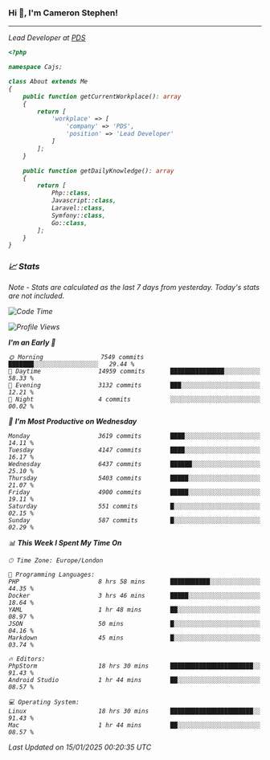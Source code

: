 ### Hi 👋, I'm Cameron Stephen!
<hr>
<p><em>Lead Developer at <a href="https://prindatasolutions.co.uk">PDS</a></p>


```php
<?php

namespace Cajs;

class About extends Me
{
    public function getCurrentWorkplace(): array
    {
        return [
            'workplace' => [
                'company' => 'PDS',
                'position' => 'Lead Developer'
            ]
        ];
    }

    public function getDailyKnowledge(): array
    {
        return [
            Php::class,
            Javascript::class,
            Laravel::class,
            Symfony::class,
            Go::class,
        ];
    }
}
```

### 📈 Stats
<p><em>Note - Stats are calculated as the last 7 days from yesterday. Today's stats are not included.</em></p>


<!--START_SECTION:waka-->
![Code Time](http://img.shields.io/badge/Code%20Time-4%2C186%20hrs%2058%20mins-blue)

![Profile Views](http://img.shields.io/badge/Profile%20Views-0-blue)

**I'm an Early 🐤** 

```text
🌞 Morning                7549 commits        ███████░░░░░░░░░░░░░░░░░░   29.44 % 
🌆 Daytime                14959 commits       ███████████████░░░░░░░░░░   58.33 % 
🌃 Evening                3132 commits        ███░░░░░░░░░░░░░░░░░░░░░░   12.21 % 
🌙 Night                  4 commits           ░░░░░░░░░░░░░░░░░░░░░░░░░   00.02 % 
```
📅 **I'm Most Productive on Wednesday** 

```text
Monday                   3619 commits        ████░░░░░░░░░░░░░░░░░░░░░   14.11 % 
Tuesday                  4147 commits        ████░░░░░░░░░░░░░░░░░░░░░   16.17 % 
Wednesday                6437 commits        ██████░░░░░░░░░░░░░░░░░░░   25.10 % 
Thursday                 5403 commits        █████░░░░░░░░░░░░░░░░░░░░   21.07 % 
Friday                   4900 commits        █████░░░░░░░░░░░░░░░░░░░░   19.11 % 
Saturday                 551 commits         █░░░░░░░░░░░░░░░░░░░░░░░░   02.15 % 
Sunday                   587 commits         █░░░░░░░░░░░░░░░░░░░░░░░░   02.29 % 
```


📊 **This Week I Spent My Time On** 

```text
🕑︎ Time Zone: Europe/London

💬 Programming Languages: 
PHP                      8 hrs 58 mins       ███████████░░░░░░░░░░░░░░   44.35 % 
Docker                   3 hrs 46 mins       █████░░░░░░░░░░░░░░░░░░░░   18.64 % 
YAML                     1 hr 48 mins        ██░░░░░░░░░░░░░░░░░░░░░░░   08.97 % 
JSON                     50 mins             █░░░░░░░░░░░░░░░░░░░░░░░░   04.16 % 
Markdown                 45 mins             █░░░░░░░░░░░░░░░░░░░░░░░░   03.74 % 

🔥 Editors: 
PhpStorm                 18 hrs 30 mins      ███████████████████████░░   91.43 % 
Android Studio           1 hr 44 mins        ██░░░░░░░░░░░░░░░░░░░░░░░   08.57 % 

💻 Operating System: 
Linux                    18 hrs 30 mins      ███████████████████████░░   91.43 % 
Mac                      1 hr 44 mins        ██░░░░░░░░░░░░░░░░░░░░░░░   08.57 % 
```


 Last Updated on 15/01/2025 00:20:35 UTC
<!--END_SECTION:waka-->
